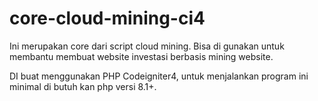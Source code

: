 # core-cloud-mining-ci4

Ini merupakan core dari script cloud mining.
Bisa di gunakan untuk membantu membuat website investasi berbasis mining website.

DI buat menggunakan PHP Codeigniter4, untuk menjalankan program ini minimal di butuh kan php versi 8.1+.
